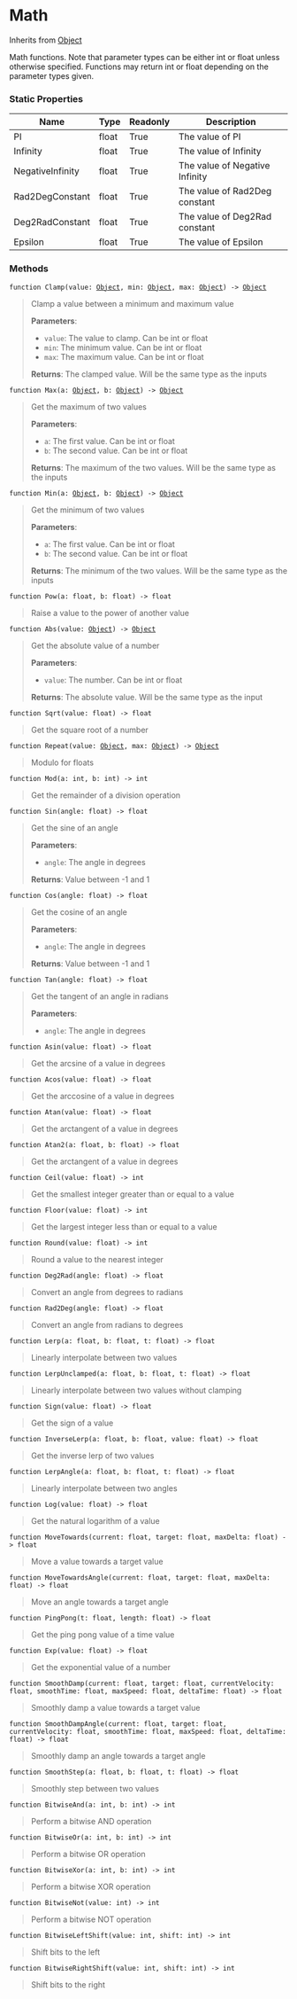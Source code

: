 # Math
Inherits from [Object](../objects/Object.md)

Math functions. Note that parameter types can be either int or float unless otherwise specified.
Functions may return int or float depending on the parameter types given.

### Static Properties
|Name|Type|Readonly|Description|
|---|---|---|---|
|PI|float|True|The value of PI|
|Infinity|float|True|The value of Infinity|
|NegativeInfinity|float|True|The value of Negative Infinity|
|Rad2DegConstant|float|True|The value of Rad2Deg constant|
|Deg2RadConstant|float|True|The value of Deg2Rad constant|
|Epsilon|float|True|The value of Epsilon|


### Methods
<pre class="language-typescript"><code class="lang-typescript">function Clamp(value: <a data-footnote-ref href="#user-content-fn-45">Object</a>, min: <a data-footnote-ref href="#user-content-fn-45">Object</a>, max: <a data-footnote-ref href="#user-content-fn-45">Object</a>) -> <a data-footnote-ref href="#user-content-fn-45">Object</a></code></pre>
> Clamp a value between a minimum and maximum value
> 
> **Parameters**:
> - `value`: The value to clamp. Can be int or float
> - `min`: The minimum value. Can be int or float
> - `max`: The maximum value. Can be int or float
> 
> **Returns**: The clamped value. Will be the same type as the inputs
<pre class="language-typescript"><code class="lang-typescript">function Max(a: <a data-footnote-ref href="#user-content-fn-45">Object</a>, b: <a data-footnote-ref href="#user-content-fn-45">Object</a>) -> <a data-footnote-ref href="#user-content-fn-45">Object</a></code></pre>
> Get the maximum of two values
> 
> **Parameters**:
> - `a`: The first value. Can be int or float
> - `b`: The second value. Can be int or float
> 
> **Returns**: The maximum of the two values. Will be the same type as the inputs
<pre class="language-typescript"><code class="lang-typescript">function Min(a: <a data-footnote-ref href="#user-content-fn-45">Object</a>, b: <a data-footnote-ref href="#user-content-fn-45">Object</a>) -> <a data-footnote-ref href="#user-content-fn-45">Object</a></code></pre>
> Get the minimum of two values
> 
> **Parameters**:
> - `a`: The first value. Can be int or float
> - `b`: The second value. Can be int or float
> 
> **Returns**: The minimum of the two values. Will be the same type as the inputs
<pre class="language-typescript"><code class="lang-typescript">function Pow(a: float, b: float) -> float</code></pre>
> Raise a value to the power of another value
> 
<pre class="language-typescript"><code class="lang-typescript">function Abs(value: <a data-footnote-ref href="#user-content-fn-45">Object</a>) -> <a data-footnote-ref href="#user-content-fn-45">Object</a></code></pre>
> Get the absolute value of a number
> 
> **Parameters**:
> - `value`: The number. Can be int or float
> 
> **Returns**: The absolute value. Will be the same type as the input
<pre class="language-typescript"><code class="lang-typescript">function Sqrt(value: float) -> float</code></pre>
> Get the square root of a number
> 
<pre class="language-typescript"><code class="lang-typescript">function Repeat(value: <a data-footnote-ref href="#user-content-fn-45">Object</a>, max: <a data-footnote-ref href="#user-content-fn-45">Object</a>) -> <a data-footnote-ref href="#user-content-fn-45">Object</a></code></pre>
> Modulo for floats
> 
<pre class="language-typescript"><code class="lang-typescript">function Mod(a: int, b: int) -> int</code></pre>
> Get the remainder of a division operation
> 
<pre class="language-typescript"><code class="lang-typescript">function Sin(angle: float) -> float</code></pre>
> Get the sine of an angle
> 
> **Parameters**:
> - `angle`: The angle in degrees
> 
> **Returns**: Value between -1 and 1
<pre class="language-typescript"><code class="lang-typescript">function Cos(angle: float) -> float</code></pre>
> Get the cosine of an angle
> 
> **Parameters**:
> - `angle`: The angle in degrees
> 
> **Returns**: Value between -1 and 1
<pre class="language-typescript"><code class="lang-typescript">function Tan(angle: float) -> float</code></pre>
> Get the tangent of an angle in radians
> 
> **Parameters**:
> - `angle`: The angle in degrees
> 
<pre class="language-typescript"><code class="lang-typescript">function Asin(value: float) -> float</code></pre>
> Get the arcsine of a value in degrees
> 
<pre class="language-typescript"><code class="lang-typescript">function Acos(value: float) -> float</code></pre>
> Get the arccosine of a value in degrees
> 
<pre class="language-typescript"><code class="lang-typescript">function Atan(value: float) -> float</code></pre>
> Get the arctangent of a value in degrees
> 
<pre class="language-typescript"><code class="lang-typescript">function Atan2(a: float, b: float) -> float</code></pre>
> Get the arctangent of a value in degrees
> 
<pre class="language-typescript"><code class="lang-typescript">function Ceil(value: float) -> int</code></pre>
> Get the smallest integer greater than or equal to a value
> 
<pre class="language-typescript"><code class="lang-typescript">function Floor(value: float) -> int</code></pre>
> Get the largest integer less than or equal to a value
> 
<pre class="language-typescript"><code class="lang-typescript">function Round(value: float) -> int</code></pre>
> Round a value to the nearest integer
> 
<pre class="language-typescript"><code class="lang-typescript">function Deg2Rad(angle: float) -> float</code></pre>
> Convert an angle from degrees to radians
> 
<pre class="language-typescript"><code class="lang-typescript">function Rad2Deg(angle: float) -> float</code></pre>
> Convert an angle from radians to degrees
> 
<pre class="language-typescript"><code class="lang-typescript">function Lerp(a: float, b: float, t: float) -> float</code></pre>
> Linearly interpolate between two values
> 
<pre class="language-typescript"><code class="lang-typescript">function LerpUnclamped(a: float, b: float, t: float) -> float</code></pre>
> Linearly interpolate between two values without clamping
> 
<pre class="language-typescript"><code class="lang-typescript">function Sign(value: float) -> float</code></pre>
> Get the sign of a value
> 
<pre class="language-typescript"><code class="lang-typescript">function InverseLerp(a: float, b: float, value: float) -> float</code></pre>
> Get the inverse lerp of two values
> 
<pre class="language-typescript"><code class="lang-typescript">function LerpAngle(a: float, b: float, t: float) -> float</code></pre>
> Linearly interpolate between two angles
> 
<pre class="language-typescript"><code class="lang-typescript">function Log(value: float) -> float</code></pre>
> Get the natural logarithm of a value
> 
<pre class="language-typescript"><code class="lang-typescript">function MoveTowards(current: float, target: float, maxDelta: float) -> float</code></pre>
> Move a value towards a target value
> 
<pre class="language-typescript"><code class="lang-typescript">function MoveTowardsAngle(current: float, target: float, maxDelta: float) -> float</code></pre>
> Move an angle towards a target angle
> 
<pre class="language-typescript"><code class="lang-typescript">function PingPong(t: float, length: float) -> float</code></pre>
> Get the ping pong value of a time value
> 
<pre class="language-typescript"><code class="lang-typescript">function Exp(value: float) -> float</code></pre>
> Get the exponential value of a number
> 
<pre class="language-typescript"><code class="lang-typescript">function SmoothDamp(current: float, target: float, currentVelocity: float, smoothTime: float, maxSpeed: float, deltaTime: float) -> float</code></pre>
> Smoothly damp a value towards a target value
> 
<pre class="language-typescript"><code class="lang-typescript">function SmoothDampAngle(current: float, target: float, currentVelocity: float, smoothTime: float, maxSpeed: float, deltaTime: float) -> float</code></pre>
> Smoothly damp an angle towards a target angle
> 
<pre class="language-typescript"><code class="lang-typescript">function SmoothStep(a: float, b: float, t: float) -> float</code></pre>
> Smoothly step between two values
> 
<pre class="language-typescript"><code class="lang-typescript">function BitwiseAnd(a: int, b: int) -> int</code></pre>
> Perform a bitwise AND operation
> 
<pre class="language-typescript"><code class="lang-typescript">function BitwiseOr(a: int, b: int) -> int</code></pre>
> Perform a bitwise OR operation
> 
<pre class="language-typescript"><code class="lang-typescript">function BitwiseXor(a: int, b: int) -> int</code></pre>
> Perform a bitwise XOR operation
> 
<pre class="language-typescript"><code class="lang-typescript">function BitwiseNot(value: int) -> int</code></pre>
> Perform a bitwise NOT operation
> 
<pre class="language-typescript"><code class="lang-typescript">function BitwiseLeftShift(value: int, shift: int) -> int</code></pre>
> Shift bits to the left
> 
<pre class="language-typescript"><code class="lang-typescript">function BitwiseRightShift(value: int, shift: int) -> int</code></pre>
> Shift bits to the right
> 

[^0]: [Camera](../static/Camera.md)
[^1]: [Character](../objects/Character.md)
[^2]: [Collider](../objects/Collider.md)
[^3]: [Collision](../objects/Collision.md)
[^4]: [Color](../objects/Color.md)
[^5]: [Convert](../static/Convert.md)
[^6]: [Cutscene](../static/Cutscene.md)
[^7]: [Dict](../objects/Dict.md)
[^8]: [Game](../static/Game.md)
[^9]: [Human](../objects/Human.md)
[^10]: [Input](../static/Input.md)
[^11]: [Json](../static/Json.md)
[^12]: [LightBuiltin](../static/LightBuiltin.md)
[^13]: [LineCastHitResult](../objects/LineCastHitResult.md)
[^14]: [LineRenderer](../objects/LineRenderer.md)
[^15]: [List](../objects/List.md)
[^16]: [Locale](../static/Locale.md)
[^17]: [LodBuiltin](../static/LodBuiltin.md)
[^18]: [Map](../static/Map.md)
[^19]: [MapObject](../objects/MapObject.md)
[^20]: [MapTargetable](../objects/MapTargetable.md)
[^21]: [Math](../static/Math.md)
[^22]: [NavmeshObstacleBuiltin](../static/NavmeshObstacleBuiltin.md)
[^23]: [Network](../static/Network.md)
[^24]: [NetworkView](../objects/NetworkView.md)
[^25]: [PersistentData](../static/PersistentData.md)
[^26]: [Physics](../static/Physics.md)
[^27]: [PhysicsMaterialBuiltin](../static/PhysicsMaterialBuiltin.md)
[^28]: [Player](../objects/Player.md)
[^29]: [Prefab](../objects/Prefab.md)
[^30]: [Quaternion](../objects/Quaternion.md)
[^31]: [Random](../objects/Random.md)
[^32]: [Range](../objects/Range.md)
[^33]: [RigidbodyBuiltin](../static/RigidbodyBuiltin.md)
[^34]: [RoomData](../static/RoomData.md)
[^35]: [Set](../objects/Set.md)
[^36]: [Shifter](../objects/Shifter.md)
[^37]: [String](../static/String.md)
[^38]: [Time](../static/Time.md)
[^39]: [Titan](../objects/Titan.md)
[^40]: [Transform](../objects/Transform.md)
[^41]: [UI](../static/UI.md)
[^42]: [Vector2](../objects/Vector2.md)
[^43]: [Vector3](../objects/Vector3.md)
[^44]: [WallColossal](../objects/WallColossal.md)
[^45]: [Object](../objects/Object.md)
[^46]: [Component](../objects/Component.md)
